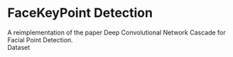 FaceKeyPoint Detection
====
A reimplementation of the paper Deep Convolutional Network Cascade for Facial Point Detection.<br> 
Dataset
